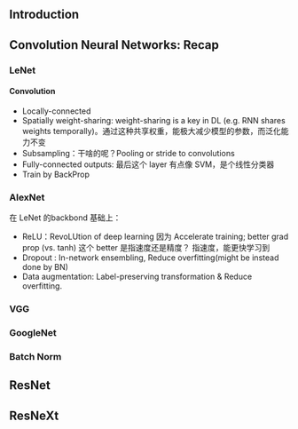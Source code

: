 ## Introduction

## Convolution Neural Networks: Recap

### LeNet

#### Convolution
* Locally-connected
* Spatially weight-sharing: weight-sharing is a key in DL (e.g. RNN shares weights temporally)。通过这种共享权重，能极大减少模型的参数，而泛化能力不变
* Subsampling：干啥的呢？Pooling or stride to convolutions
* Fully-connected outputs: 最后这个 layer 有点像 SVM，是个线性分类器
* Train by BackProp

### AlexNet
在 LeNet 的backbond 基础上：

* ReLU：RevoLUtion of deep learning 因为 Accelerate training; better grad prop (vs. tanh) 这个 better 是指速度还是精度？ 指速度，能更快学习到
* Dropout : In-network ensembling, Reduce overfitting(might be instead done by BN)
* Data augmentation: Label-preserving transformation & Reduce overfitting.


### VGG

### GoogleNet

### Batch Norm

## ResNet
## ResNeXt


